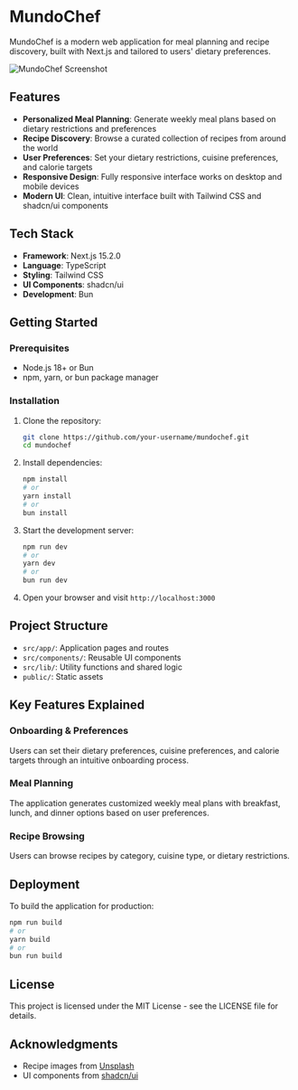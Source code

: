 # MundoChef

MundoChef is a modern web application for meal planning and recipe discovery, built with Next.js and tailored to users' dietary preferences.

![MundoChef Screenshot](public/mundochef-preview.png)

## Features

- **Personalized Meal Planning**: Generate weekly meal plans based on dietary restrictions and preferences
- **Recipe Discovery**: Browse a curated collection of recipes from around the world
- **User Preferences**: Set your dietary restrictions, cuisine preferences, and calorie targets
- **Responsive Design**: Fully responsive interface works on desktop and mobile devices
- **Modern UI**: Clean, intuitive interface built with Tailwind CSS and shadcn/ui components

## Tech Stack

- **Framework**: Next.js 15.2.0
- **Language**: TypeScript
- **Styling**: Tailwind CSS
- **UI Components**: shadcn/ui
- **Development**: Bun

## Getting Started

### Prerequisites

- Node.js 18+ or Bun
- npm, yarn, or bun package manager

### Installation

1. Clone the repository:
   ```bash
   git clone https://github.com/your-username/mundochef.git
   cd mundochef
   ```

2. Install dependencies:
   ```bash
   npm install
   # or
   yarn install
   # or
   bun install
   ```

3. Start the development server:
   ```bash
   npm run dev
   # or
   yarn dev
   # or
   bun run dev
   ```

4. Open your browser and visit `http://localhost:3000`

## Project Structure

- `src/app/`: Application pages and routes
- `src/components/`: Reusable UI components
- `src/lib/`: Utility functions and shared logic
- `public/`: Static assets

## Key Features Explained

### Onboarding & Preferences

Users can set their dietary preferences, cuisine preferences, and calorie targets through an intuitive onboarding process.

### Meal Planning

The application generates customized weekly meal plans with breakfast, lunch, and dinner options based on user preferences.

### Recipe Browsing

Users can browse recipes by category, cuisine type, or dietary restrictions.

## Deployment

To build the application for production:

```bash
npm run build
# or
yarn build
# or
bun run build
```

## License

This project is licensed under the MIT License - see the LICENSE file for details.

## Acknowledgments

- Recipe images from [Unsplash](https://unsplash.com)
- UI components from [shadcn/ui](https://ui.shadcn.com)
